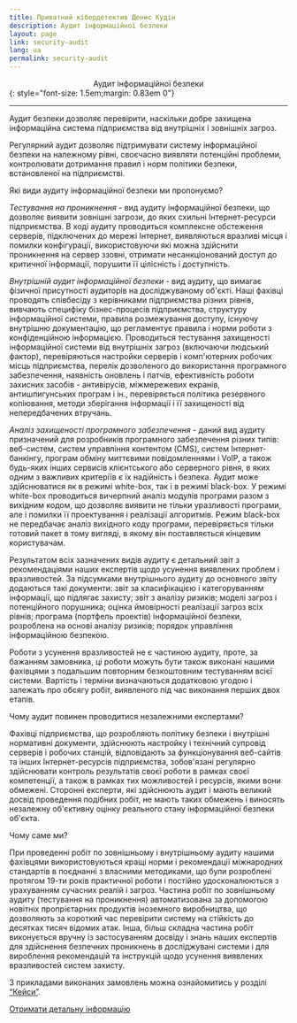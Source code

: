 ```yaml
---
title: Приватний кібердетектив Денис Кудін
description: Аудит інформаційної безпеки
layout: page
link: security-audit
lang: ua
permalink: security-audit
---
```


<center>Аудит інформаційної безпеки</center>
{: style="font-size: 1.5em;margin: 0.83em 0"}
<hr />

Аудит безпеки дозволяє перевірити, наскільки добре захищена інформаційна система підприємства від внутрішніх і зовнішніх загроз. 

Регулярний аудит дозволяє підтримувати систему інформаційної безпеки на належному рівні, своєчасно виявляти потенційні проблеми, контролювати дотримання правил і норм політики безпеки, встановленої на підприємстві.

Які види аудиту інформаційної безпеки ми пропонуємо?

_Тестування на проникнення_ - вид аудиту інформаційної безпеки, що дозволяє виявити зовнішні загрози, до яких схильні Інтернет-ресурси підприємства. В ході аудиту проводиться комплексне обстеження серверів, підключених до мережі Інтернет, виявляються вразливі місця і помилки конфігурації, використовуючи які можна здійснити проникнення на сервер ззовні, отримати несанкціонований доступ до критичної інформації, порушити її цілісність і доступність.

_Внутрішній аудит інформаційної безпеки_ - вид аудиту, що вимагає фізичної присутності аудиторів на досліджуваному об'єкті. Наші фахівці проводять співбесіду з керівниками підприємства різних рівнів, вивчають специфіку бізнес-процесів підприємства, структуру інформаційної системи, правила розмежування доступу, існуючу внутрішню документацію, що регламентує правила і норми роботи з конфіденційною інформацією. Проводиться тестування захищеності інформаційної системи від внутрішніх загроз (включаючи людський фактор), перевіряються настройки серверів і комп'ютерних робочих місць підприємства, перелік дозволеного до використання програмного забезпечення, наявність оновлень і патчів, ефективність роботи захисних засобів - антивірусів, міжмережевих екранів, антишпигунських програм і ін., перевіряється політика резервного копіювання, методи зберігання інформації і її захищеності від непередбачених втручань.

_Аналіз захищеності програмного забезпечення_ - даний вид аудиту призначений для розробників програмного забезпечення різних типів: веб-систем, систем управління контентом (CMS), систем Інтернет-банкінгу, програм обміну миттєвими повідомленнями і VoIP, а також будь-яких інших сервисів клієнтського або серверного рівня, в яких одним з важливих критеріїв є їх надійність і безпека. Аудит може здійснюватися як в режимі white-box, так і в режимі black-box. У режимі white-box проводиться вичерпний аналіз модулів програми разом з вихідним кодом, що дозволяє виявити не тільки уразливості програми, але і помилки її проектування і реалізації алгоритмів. Режим black-box не передбачає аналіз вихідного коду програми, перевіряється тільки готовий пакет в тому вигляді, в якому він поставляється кінцевим користувачам.

Результатом всіх зазначених видів аудиту є детальний звіт з рекомендаціями наших експертів щодо усунення виявлених проблем і вразливостей. За підсумками внутрішнього аудиту до основного звіту додаються такі документи: звіт за класифікацією і категоруванням інформації, що підлягає захисту; звіт з аналізу ризиків; моделі загроз і потенційного порушника; оцінка ймовірності реалізації загроз всіх рівнів; програма (портфель проектів) інформаційної безпеки, розроблена на основі аналізу ризиків; порядок управління інформаційною безпекою.

Роботи з усунення вразливостей не є частиною аудиту, проте, за бажанням замовника, ці роботи можуть бути також виконані нашими фахівцями з подальшим повторним безкоштовним тестуванням всієї системи. Вартість і терміни визначаються додатковою угодою і залежать про обсягу робіт, виявленого під час виконання перших двох етапів.

Чому аудит повинен проводитися незалежними експертами?

Фахівці підприємства, що розробляють політику безпеки і внутрішні нормативні документи, здійснюють настройку і технічний супровід серверів і робочих станцій, відповідають за функціонування веб-сайтів та інших Інтернет-ресурсів підприємства, зобов'язані регулярно здійснювати контроль результатів своєї роботи в рамках своєї компетенції, а також в рамках тих можливостей і ресурсів, якими вони обмежені. Сторонні експерти, які здійснюють аудит і мають великий досвід проведення подібних робіт, не мають таких обмежень і виносять незалежну об'єктивну оцінку реального стану інформаційної безпеки об'єкта.

Чому саме ми?

При проведенні робіт по зовнішньому і внутрішньому аудиту нашими фахівцями використовуються кращі норми і рекомендації міжнародних стандартів в поєднанні з власними методиками, що були розроблені протягом 19-ти років практичної роботи і постійно удосконалюються з урахуванням сучасних реалій і загроз. Частина робіт по зовнішньому аудиту (тестування на проникнення) автоматизована за допомогою новітніх пропрієтарних продуктів іноземного виробництва, що дозволяють за короткий час перевірити систему на стійкість до десятках тисяч відомих атак. Інша, більш складна частина робіт виконується вручну із застосуванням досвіду і знань наших експертів для здійснення безпечних проникнень в досліджувані системи і для вироблення рекомендацій та інструкцій щодо усунення виявлених вразливостей систем захисту.

З прикладами виконаних замовлень можна ознайомитись у розділі [“Кейси”](/cases).

[Отримати детальну інформацію](/contacts)
